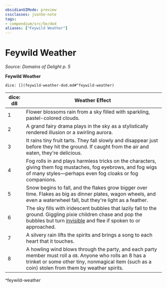 ```yaml
---
obsidianUIMode: preview
cssclasses: json5e-note
tags:
- compendium/src/5e/dod
aliases: ["Feywild Weather"]
---
```

# Feywild Weather
*Source: Domains of Delight p. 5* 

**Feywild Weather**

`dice: [](feywild-weather-dod.md#^feywild-weather)`

| dice: d8 | Weather Effect |
|----------|----------------|
| 1 | Flower blossoms rain from a sky filled with sparkling, pastel-colored clouds. |
| 2 | A grand fairy drama plays in the sky as a stylistically rendered illusion or a swirling aurora. |
| 3 | It rains tiny fruit tarts. They fall slowly and disappear just before they hit the ground. If caught from the air and eaten, they're delicious. |
| 4 | Fog rolls in and plays harmless tricks on the characters, giving them fog mustaches, fog eyebrows, and fog wigs of many styles—perhaps even fog cloaks or fog companions. |
| 5 | Snow begins to fall, and the flakes grow bigger over time. Flakes as big as dinner plates, wagon wheels, and even a waterwheel fall, but they're light as a feather. |
| 6 | The sky fills with iridescent bubbles that lazily fall to the ground. Giggling pixie children chase and pop the bubbles but turn [invisible](2-Mechanics/CLI/rules/conditions.md#invisible) and flee if spoken to or approached. |
| 7 | A silvery rain lifts the spirits and brings a song to each heart that it touches. |
| 8 | A howling wind blows through the party, and each party member must roll a `d8`. Anyone who rolls an 8 has a trinket or some other tiny, nonmagical item (such as a coin) stolen from them by weather spirits. |
^feywild-weather